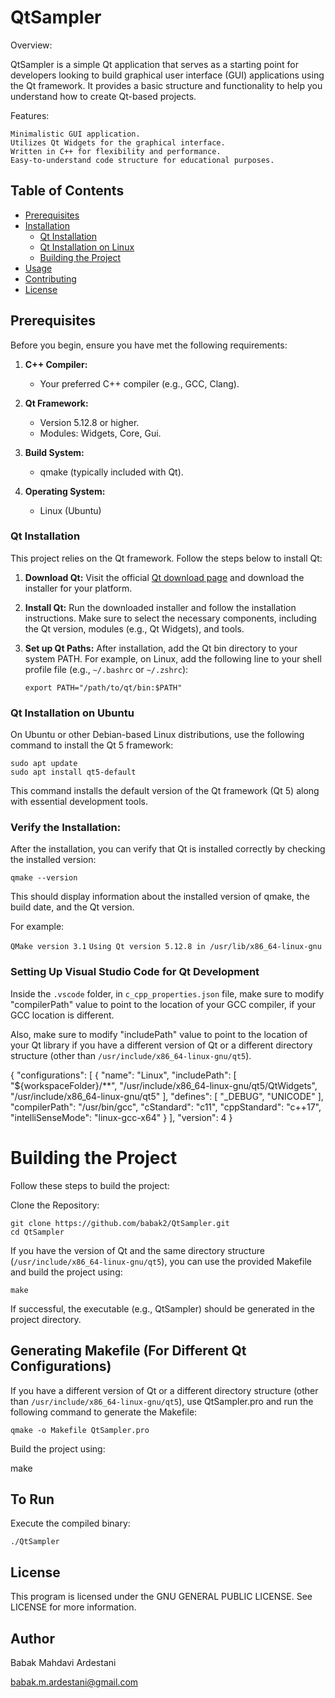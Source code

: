 # QtSampler

Overview:

QtSampler is a simple Qt application that serves as a starting point for developers looking to build graphical user interface (GUI) applications using the Qt framework. It provides a basic structure and functionality to help you understand how to create Qt-based projects.

Features:

    Minimalistic GUI application.
    Utilizes Qt Widgets for the graphical interface.
    Written in C++ for flexibility and performance.
    Easy-to-understand code structure for educational purposes.


## Table of Contents

- [Prerequisites](#prerequisites)
- [Installation](#installation)
  - [Qt Installation](#qt-installation)
  - [Qt Installation on Linux](#qt-installation-on-linux)
  - [Building the Project](#building-the-project)
- [Usage](#usage)
- [Contributing](#contributing)
- [License](#license)


## Prerequisites

Before you begin, ensure you have met the following requirements:

1. **C++ Compiler:**
   - Your preferred C++ compiler (e.g., GCC, Clang).

2. **Qt Framework:**
   - Version 5.12.8 or higher.
   - Modules: Widgets, Core, Gui.

3. **Build System:**
   - qmake (typically included with Qt).

4. **Operating System:**
   - Linux (Ubuntu)


### Qt Installation

This project relies on the Qt framework. Follow the steps below to install Qt:

1. **Download Qt:**
   Visit the official [Qt download page](https://www.qt.io/download) and download the installer for your platform.

2. **Install Qt:**
   Run the downloaded installer and follow the installation instructions. Make sure to select the necessary components, including the Qt version, modules (e.g., Qt Widgets), and tools.

3. **Set up Qt Paths:**
   After installation, add the Qt bin directory to your system PATH. For example, on Linux, add the following line to your shell profile file (e.g., `~/.bashrc` or `~/.zshrc`):

   ```
   export PATH="/path/to/qt/bin:$PATH"
   ```

### Qt Installation on Ubuntu 

On Ubuntu or other Debian-based Linux distributions, use the following command to install the Qt 5 framework:

```
sudo apt update
sudo apt install qt5-default
```

This command installs the default version of the Qt framework (Qt 5) along with essential development tools.


### Verify the Installation:

After the installation, you can verify that Qt is installed correctly by checking the installed version:

```
qmake --version
```

This should display information about the installed version of qmake, the build date, and the Qt version.

For example: 

`QMake version 3.1`
`Using Qt version 5.12.8 in /usr/lib/x86_64-linux-gnu`

### Setting Up Visual Studio Code for Qt Development

Inside the `.vscode` folder, in `c_cpp_properties.json` file, make sure to modify "compilerPath" value to point to the location of your GCC compiler, if your GCC location is different.

Also, make sure to modify "includePath" value to point to the location of your Qt library if you have a different version of Qt or a different directory structure (other than `/usr/include/x86_64-linux-gnu/qt5`).


{
  "configurations": [
    {
      "name": "Linux",
      "includePath": [
      "${workspaceFolder}/**",
        "/usr/include/x86_64-linux-gnu/qt5/QtWidgets",
        "/usr/include/x86_64-linux-gnu/qt5"
      ],
      "defines": [
        "_DEBUG",
        "UNICODE"
      ],
      "compilerPath": "/usr/bin/gcc",
      "cStandard": "c11",
      "cppStandard": "c++17",
      "intelliSenseMode": "linux-gcc-x64"
    }
  ],
  "version": 4
}


# Building the Project

Follow these steps to build the project:

Clone the Repository:

```
git clone https://github.com/babak2/QtSampler.git
cd QtSampler
```

If you have the version of Qt and the same directory structure (`/usr/include/x86_64-linux-gnu/qt5`), you can use the provided Makefile and build the project using: 


`make`

If successful, the executable (e.g., QtSampler) should be generated in the project directory.


## Generating Makefile (For Different Qt Configurations)

If you have a different version of Qt or a different directory structure (other than `/usr/include/x86_64-linux-gnu/qt5`), use QtSampler.pro and run the following command to generate the Makefile:


```
qmake -o Makefile QtSampler.pro
```

Build the project using:

make



## To Run

Execute the compiled binary:

`./QtSampler`


## License

This program is licensed under the GNU GENERAL PUBLIC LICENSE. See LICENSE for more information.


## Author 

Babak Mahdavi Ardestani

babak.m.ardestani@gmail.com
